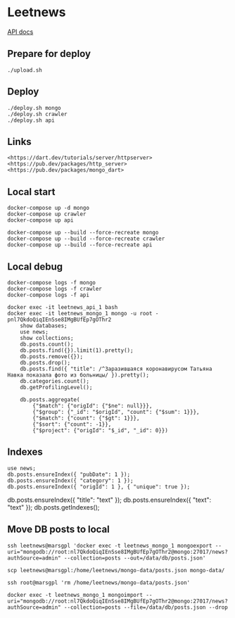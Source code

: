 # Leetnews

[API docs](https://github.com/marsgpl/leetnews-backend/wiki/API-docs)

## Prepare for deploy

    ./upload.sh

## Deploy

    ./deploy.sh mongo
    ./deploy.sh crawler
    ./deploy.sh api

## Links

    <https://dart.dev/tutorials/server/httpserver>
    <https://pub.dev/packages/http_server>
    <https://pub.dev/packages/mongo_dart>

## Local start

    docker-compose up -d mongo
    docker-compose up crawler
    docker-compose up api

    docker-compose up --build --force-recreate mongo
    docker-compose up --build --force-recreate crawler
    docker-compose up --build --force-recreate api

## Local debug

    docker-compose logs -f mongo
    docker-compose logs -f crawler
    docker-compose logs -f api

    docker exec -it leetnews_api_1 bash
    docker exec -it leetnews_mongo_1 mongo -u root -pnl7QkdoQiqIEnSse8IMgBUfEp7gOThr2
        show databases;
        use news;
        show collections;
        db.posts.count();
        db.posts.find({}).limit(1).pretty();
        db.posts.remove({});
        db.posts.drop();
        db.posts.find({ "title": /^Заразившаяся коронавирусом Татьяна Навка показала фото из больницы/ }).pretty();
        db.categories.count();
        db.getProfilingLevel();

        db.posts.aggregate(
            {"$match": {"origId": {"$ne": null}}},
            {"$group": {"_id": "$origId", "count": {"$sum": 1}}},
            {"$match": {"count": {"$gt": 1}}},
            {"$sort": {"count": -1}},
            {"$project": {"origId": "$_id", "_id": 0}})

## Indexes

    use news;
    db.posts.ensureIndex({ "pubDate": 1 });
    db.posts.ensureIndex({ "category": 1 });
    db.posts.ensureIndex({ "origId": 1 }, { "unique": true });
db.posts.ensureIndex({ "title": "text" });
db.posts.ensureIndex({ "text": "text" });
    db.posts.getIndexes();

## Move DB posts to local

    ssh leetnews@marsgpl 'docker exec -t leetnews_mongo_1 mongoexport --uri="mongodb://root:nl7QkdoQiqIEnSse8IMgBUfEp7gOThr2@mongo:27017/news?authSource=admin" --collection=posts --out=/data/db/posts.json'

    scp leetnews@marsgpl:/home/leetnews/mongo-data/posts.json mongo-data/

    ssh root@marsgpl 'rm /home/leetnews/mongo-data/posts.json'

    docker exec -t leetnews_mongo_1 mongoimport --uri="mongodb://root:nl7QkdoQiqIEnSse8IMgBUfEp7gOThr2@mongo:27017/news?authSource=admin" --collection=posts --file=/data/db/posts.json --drop
